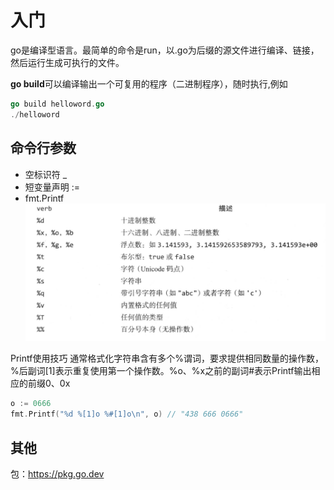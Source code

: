 # 入门

go是编译型语言。最简单的命令是run，以.go为后缀的源文件进行编译、链接，然后运行生成可执行的文件。

**go build**可以编译输出一个可复用的程序（二进制程序），随时执行,例如
```go
go build helloword.go
./helloword
```




## 命令行参数

* 空标识符 _
* 短变量声明 :=
* fmt.Printf
![Alt text](../../public/verb.png)

Printf使用技巧
通常格式化字符串含有多个%谓词，要求提供相同数量的操作数，%后副词[1]表示重复使用第一个操作数。%o、%x之前的副词#表示Printf输出相应的前缀0、0x
```go
o := 0666
fmt.Printf("%d %[1]o %#[1]o\n", o) // "438 666 0666"
```


## 其他
包：https://pkg.go.dev
